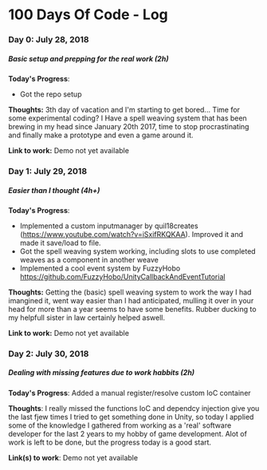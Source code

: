 # 100 Days Of Code - Log

### Day 0: July 28, 2018
##### Basic setup and prepping for the real work (2h)

**Today's Progress**:
- Got the repo setup

**Thoughts:** 3th day of vacation and I'm starting to get bored... Time for some experimental coding? I Have a spell weaving system that has been brewing in my head since January 20th 2017, time to stop procrastinating and finally make a prototype and even a game around it.

**Link to work:** Demo not yet available

### Day 1: July 29, 2018
##### Easier than I thought (4h+)

**Today's Progress**:
- Implemented a custom inputmanager by quil18creates (https://www.youtube.com/watch?v=iSxifRKQKAA). Improved it and made it save/load to file.
- Got the spell weaving system working, including slots to use completed weaves as a component in another weave
- Implemented a cool event system by FuzzyHobo https://github.com/FuzzyHobo/UnityCallbackAndEventTutorial

**Thoughts:** Getting the (basic) spell weaving system to work the way I had imangined it, went way easier than I had anticipated, mulling it over in your head for more than a year seems to have some benefits. Rubber ducking to my helpfull sister in law certainly helped aswell.

**Link to work:** Demo not yet available

### Day 2: July 30, 2018
##### Dealing with missing features due to work habbits (2h)

**Today's Progress**: Added a manual register/resolve custom IoC container

**Thoughts**: I really missed the functions IoC and dependcy injection give you the last fjew times I tried to get something done in Unity, so today I applied some of the knowledge I gathered from working as a 'real' software developer for the last 2 years to my hobby of game development. Alot of work is left to be done, but the progress today is a good start.

**Link(s) to work**: Demo not yet available

